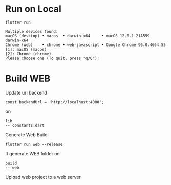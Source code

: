 # Run on Local
```
flutter run
```

```
Multiple devices found:
macOS (desktop) • macos  • darwin-x64     • macOS 12.0.1 21A559 darwin-x64
Chrome (web)    • chrome • web-javascript • Google Chrome 96.0.4664.55
[1]: macOS (macos)
[2]: Chrome (chrome)
Please choose one (To quit, press "q/Q"):
```


# Build WEB

Update url backend

```
const backendUrl = 'http://localhost:4000';
```

on

```
lib
-- constants.dart
```

Generate Web Build

```
flutter run web --release
```

It generate WEB folder on

```
build
-- web
```

Upload web project to a web server
 
